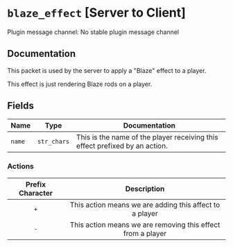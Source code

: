 # `blaze_effect` [Server to Client]
Plugin message channel: No stable plugin message channel

## Documentation
This packet is used by the server to apply a "Blaze" effect to a player.

This effect is just rendering Blaze rods on a player.


## Fields
| Name | Type | Documentation |
| ---- | ---- | ------------- |
| `name` | `str_chars` | This is the name of the player receiving this effect prefixed by an action.

### Actions
| Prefix Character |                         Description                         |
|:----------------:|:-----------------------------------------------------------:|
|       `+`        |   This action means we are adding this affect to a player   |
|       `-`        | This action means we are removing this effect from a player | |
